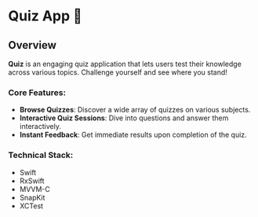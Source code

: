 # Quiz App 🧠

## Overview
**Quiz** is an engaging quiz application that lets users test their knowledge across various topics. Challenge yourself and see where you stand!

### Core Features:
- **Browse Quizzes**: Discover a wide array of quizzes on various subjects.
- **Interactive Quiz Sessions**: Dive into questions and answer them interactively.
- **Instant Feedback**: Get immediate results upon completion of the quiz.

### Technical Stack:
- Swift
- RxSwift
- MVVM-C
- SnapKit
- XCTest

